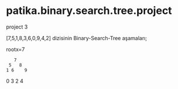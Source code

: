 # patika.binary.search.tree.project
project 3

[7,5,1,8,3,6,0,9,4,2] dizisinin Binary-Search-Tree aşamaları;

rootx=7

       7
     5   8
    1 6    9
   0 3
    2 4
    
    
